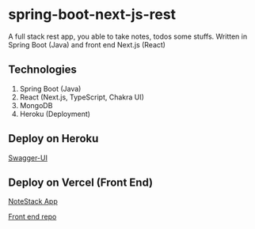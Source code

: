 # spring-boot-next-js-rest

A full stack rest app, you able to take notes, todos some stuffs. Written in Spring Boot (Java) and front end Next.js (React)

## Technologies

1. Spring Boot (Java)
2. React (Next.js, TypeScript, Chakra UI)
3. MongoDB
4. Heroku (Deployment)

## Deploy on Heroku

[Swagger-UI](https://notestack-server.herokuapp.com/swagger-ui.html)

## Deploy on Vercel (Front End)

[NoteStack App](https://notestack-client-next-js.vercel.app)

[Front end repo](https://github.com/vnylbscr/notestack-client-next-js)


